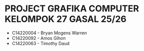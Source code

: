 # PROJECT GRAFIKA COMPUTER KELOMPOK 27 GASAL 25/26
- C14220004 - Bryan Mogens Warren
- C14220092 - Amos Gihon
- C14220063 - Timothy Daud
